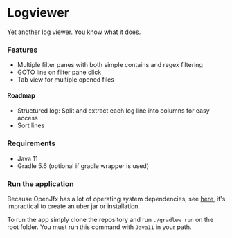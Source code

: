 # Logviewer
Yet another log viewer. You know what it does.

### Features
- Multiple filter panes with both simple contains and regex filtering
- GOTO line on filter pane click
- Tab view for multiple opened files 

#### Roadmap
- Structured log: Split and extract each log line into columns for easy access
- Sort lines

### Requirements
- Java 11
- Gradle 5.6 (optional if gradle wrapper is used)

### Run the application

Because OpenJfx has a lot of operating system dependencies, see [here](https://openjfx.io/openjfx-docs), it's 
impractical to create an uber jar or installation.

To run the app simply clone the repository and run `./gradlew run` on the root folder. You must run this command 
with `Java11` in your path. 
